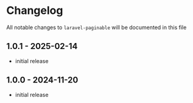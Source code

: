 # Changelog

All notable changes to `laravel-paginable` will be documented in this file

## 1.0.1 - 2025-02-14

-   initial release

## 1.0.0 - 2024-11-20

-   initial release
